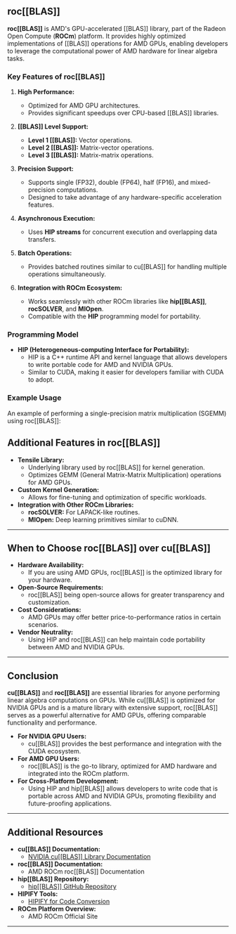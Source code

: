 ## **roc[[BLAS]]**

**roc[[BLAS]]** is AMD's GPU-accelerated [[BLAS]] library, part of the Radeon Open Compute (**ROCm**) platform. It provides highly optimized implementations of [[BLAS]] operations for AMD GPUs, enabling developers to leverage the computational power of AMD hardware for linear algebra tasks.

### **Key Features of roc[[BLAS]]**

1. **High Performance:**
    
    - Optimized for AMD GPU architectures.
    - Provides significant speedups over CPU-based [[BLAS]] libraries.
2. **[[BLAS]] Level Support:**
    
    - **Level 1 [[BLAS]]:** Vector operations.
    - **Level 2 [[BLAS]]:** Matrix-vector operations.
    - **Level 3 [[BLAS]]:** Matrix-matrix operations.
3. **Precision Support:**
    
    - Supports single (FP32), double (FP64), half (FP16), and mixed-precision computations.
    - Designed to take advantage of any hardware-specific acceleration features.
4. **Asynchronous Execution:**
    
    - Uses **HIP streams** for concurrent execution and overlapping data transfers.
5. **Batch Operations:**
    
    - Provides batched routines similar to cu[[BLAS]] for handling multiple operations simultaneously.
6. **Integration with ROCm Ecosystem:**
    
    - Works seamlessly with other ROCm libraries like **hip[[BLAS]]**, **rocSOLVER**, and **MIOpen**.
    - Compatible with the **HIP** programming model for portability.

### **Programming Model**

- **HIP (Heterogeneous-computing Interface for Portability):**
    - HIP is a C++ runtime API and kernel language that allows developers to write portable code for AMD and NVIDIA GPUs.
    - Similar to CUDA, making it easier for developers familiar with CUDA to adopt.

### **Example Usage**

An example of performing a single-precision matrix multiplication (SGEMM) using roc[[BLAS]]:




## **Additional Features in roc[[BLAS]]**

- **Tensile Library:**
    - Underlying library used by roc[[BLAS]] for kernel generation.
    - Optimizes GEMM (General Matrix-Matrix Multiplication) operations for AMD GPUs.
- **Custom Kernel Generation:**
    - Allows for fine-tuning and optimization of specific workloads.
- **Integration with Other ROCm Libraries:**
    - **rocSOLVER:** For LAPACK-like routines.
    - **MIOpen:** Deep learning primitives similar to cuDNN.

---

## **When to Choose roc[[BLAS]] over cu[[BLAS]]**

- **Hardware Availability:**
    - If you are using AMD GPUs, roc[[BLAS]] is the optimized library for your hardware.
- **Open-Source Requirements:**
    - roc[[BLAS]] being open-source allows for greater transparency and customization.
- **Cost Considerations:**
    - AMD GPUs may offer better price-to-performance ratios in certain scenarios.
- **Vendor Neutrality:**
    - Using HIP and roc[[BLAS]] can help maintain code portability between AMD and NVIDIA GPUs.

---

## **Conclusion**

**cu[[BLAS]]** and **roc[[BLAS]]** are essential libraries for anyone performing linear algebra computations on GPUs. While cu[[BLAS]] is optimized for NVIDIA GPUs and is a mature library with extensive support, roc[[BLAS]] serves as a powerful alternative for AMD GPUs, offering comparable functionality and performance.

- **For NVIDIA GPU Users:**
    - cu[[BLAS]] provides the best performance and integration with the CUDA ecosystem.
- **For AMD GPU Users:**
    - roc[[BLAS]] is the go-to library, optimized for AMD hardware and integrated into the ROCm platform.
- **For Cross-Platform Development:**
    - Using HIP and hip[[BLAS]] allows developers to write code that is portable across AMD and NVIDIA GPUs, promoting flexibility and future-proofing applications.

---

## **Additional Resources**

- **cu[[BLAS]] Documentation:**
    - [NVIDIA cu[[BLAS]] Library Documentation](https://docs.nvidia.com/cuda/cu[[BLAS]]/index.html)
- **roc[[BLAS]] Documentation:**
    - AMD ROCm roc[[BLAS]] Documentation
- **hip[[BLAS]] Repository:**
    - [hip[[BLAS]] GitHub Repository](https://github.com/ROCmSoftwarePlatform/hip[[BLAS]])
- **HIPIFY Tools:**
    - [HIPIFY for Code Conversion](https://github.com/ROCm-Developer-Tools/HIPIFY)
- **ROCm Platform Overview:**
    - AMD ROCm Official Site

---